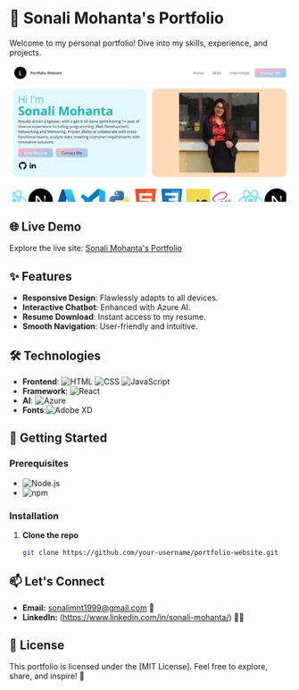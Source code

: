 # 🌟 Sonali Mohanta's Portfolio

Welcome to my personal portfolio! Dive into my skills, experience, and projects.

![Portfolio Screenshot](Downloads/Portfolio_Design-main/Portfolio_Design-main/imgs/Ss.png)

## 🌐 Live Demo
Explore the live site: [Sonali Mohanta's Portfolio](https://your-portfolio-link.com)

## ✨ Features
- **Responsive Design**: Flawlessly adapts to all devices.
- **Interactive Chatbot**: Enhanced with Azure AI.
- **Resume Download**: Instant access to my resume.
- **Smooth Navigation**: User-friendly and intuitive.

## 🛠 Technologies
- **Frontend**: ![HTML](https://img.shields.io/badge/HTML5-E34F26?style=flat&logo=html5&logoColor=white) ![CSS](https://img.shields.io/badge/CSS3-1572B6?style=flat&logo=css3&logoColor=white) ![JavaScript](https://img.shields.io/badge/JavaScript-F7DF1E?style=flat&logo=javascript&logoColor=black)
- **Framework**: ![React](https://img.shields.io/badge/React-20232A?style=flat&logo=react&logoColor=61DAFB)
- **AI**: ![Azure](https://img.shields.io/badge/Azure_AI-0078D4?style=flat&logo=microsoft-azure&logoColor=white)
- **Fonts**:![Adobe XD](https://img.shields.io/badge/Adobe%20XD-470137?style=flat&logo=Adobe%20XD&logoColor=#FF61F6)


## 🚀 Getting Started

### Prerequisites
- ![Node.js](https://img.shields.io/badge/Node.js-339933?style=flat&logo=nodedotjs&logoColor=white)
- ![npm](https://img.shields.io/badge/npm-CB3837?style=flat&logo=npm&logoColor=white)

### Installation
1. **Clone the repo**
   ```sh
   git clone https://github.com/your-username/portfolio-website.git

## 📫 Let's Connect
- **Email:** sonalimnt1999@gmail.com 📧
- **LinkedIn:** (https://www.linkedin.com/in/sonali-mohanta/) 👨‍💼

## 📜 License
This portfolio is licensed under the [MIT License]. Feel free to explore, share, and inspire! 🚀
